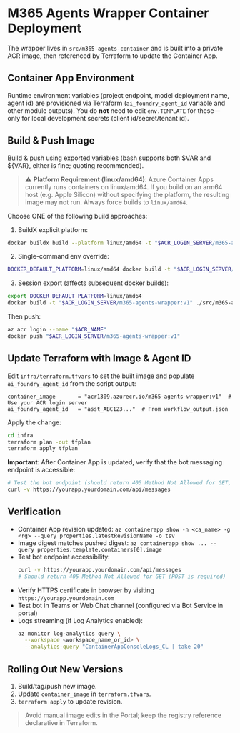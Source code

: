 # M365 Agents Wrapper Container Deployment

The wrapper lives in `src/m365-agents-container` and is built into a private ACR image, then referenced by Terraform to update the Container App.

## Container App Environment

Runtime environment variables (project endpoint, model deployment name, agent id) are provisioned via Terraform (`ai_foundry_agent_id` variable and other module outputs). You do **not** need to edit `env.TEMPLATE` for these—only for local development secrets (client id/secret/tenant id).

## Build & Push Image

Build & push using exported variables (bash supports both $VAR and ${VAR}, either is fine; quoting recommended).

> ⚠️ **Platform Requirement (linux/amd64)**: Azure Container Apps currently runs containers on linux/amd64. If you build on an arm64 host (e.g. Apple Silicon) without specifying the platform, the resulting image may not run. Always force builds to `linux/amd64`.

Choose ONE of the following build approaches:

1. BuildX explicit platform:

```bash
docker buildx build --platform linux/amd64 -t "$ACR_LOGIN_SERVER/m365-agents-wrapper:v1" ./src/m365-agents-container
```

2. Single-command env override:

```bash
DOCKER_DEFAULT_PLATFORM=linux/amd64 docker build -t "$ACR_LOGIN_SERVER/m365-agents-wrapper:v1" ./src/m365-agents-container
```

3. Session export (affects subsequent docker builds):

```bash
export DOCKER_DEFAULT_PLATFORM=linux/amd64
docker build -t "$ACR_LOGIN_SERVER/m365-agents-wrapper:v1" ./src/m365-agents-container
```

Then push:

```bash
az acr login --name "$ACR_NAME"
docker push "$ACR_LOGIN_SERVER/m365-agents-wrapper:v1"
```

## Update Terraform with Image & Agent ID

Edit `infra/terraform.tfvars` to set the built image and populate `ai_foundry_agent_id` from the script output:

```hcl
container_image       = "acr1309.azurecr.io/m365-agents-wrapper:v1"  # Use your ACR login server
ai_foundry_agent_id   = "asst_ABC123..."  # From workflow_output.json
```

Apply the change:

```bash
cd infra
terraform plan -out tfplan
terraform apply tfplan
```

**Important**: After Container App is updated, verify that the bot messaging endpoint is accessible:

```bash
# Test the bot endpoint (should return 405 Method Not Allowed for GET, which is expected)
curl -v https://yourapp.yourdomain.com/api/messages
```

## Verification

- Container App revision updated: `az containerapp show -n <ca_name> -g <rg> --query properties.latestRevisionName -o tsv`
- Image digest matches pushed digest: `az containerapp show ... --query properties.template.containers[0].image`
- Test bot endpoint accessibility:
  ```bash
  curl -v https://yourapp.yourdomain.com/api/messages
  # Should return 405 Method Not Allowed for GET (POST is required)
  ```
- Verify HTTPS certificate in browser by visiting `https://yourapp.yourdomain.com`
- Test bot in Teams or Web Chat channel (configured via Bot Service in portal)
- Logs streaming (if Log Analytics enabled):
  ```bash
  az monitor log-analytics query \
  	--workspace <workspace_name_or_id> \
  	--analytics-query "ContainerAppConsoleLogs_CL | take 20"
  ```

## Rolling Out New Versions

1. Build/tag/push new image.
2. Update `container_image` in `terraform.tfvars`.
3. `terraform apply` to update revision.

> Avoid manual image edits in the Portal; keep the registry reference declarative in Terraform.
